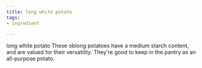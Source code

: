 ```yaml
---
title: long white potato
tags:
- ingredient

---
```

long white potato These oblong potatoes have a medium starch content, and are valued for their versatility. They're good to keep in the pantry as an all-purpose potato.
